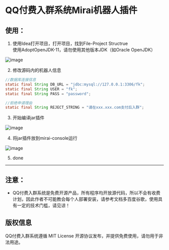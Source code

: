 
QQ付费入群系统Mirai机器人插件
===============
## 使用：


1. 使用Idea打开项目，打开项目，找到File-Project Structrue  
使用AdoptOpenJDK-11，请勿使用其他版本JDK（如Oracle OpenJDK）
   
![image](https://user-images.githubusercontent.com/32336368/122315666-14016800-cf4d-11eb-94eb-0942d1548a8a.png)

2. 修改源码内的机器人信息

```java
//数据库连接信息
static final String DB_URL = "jdbc:mysql://127.0.0.1:3306/fk";
static final String USER = "fk";
static final String PASS = "password";

//拒绝申请理由
static final String REJECT_STRING = "请在xxx.xxx.com支付后入群";
```  

3. 开始编译jar插件  

![image](https://user-images.githubusercontent.com/32336368/121608601-ea47cd00-ca84-11eb-8e27-82a4720d5f1d.png)  

4. 将jar插件放到mirai-console运行  
   
![image](https://user-images.githubusercontent.com/32336368/121608982-7f4ac600-ca85-11eb-8e0f-7fc680bf5d41.png)  
   
5. done
------

## 注意：

+ QQ付费入群系统是免费开源产品，所有程序均开放源代码，所以不会有收费计划，因此作者不可能教会每个人部署安装，请参考文档多百度谷歌，使用具有一定的技术门槛，请见谅！

## 版权信息

QQ付费入群系统遵循 MIT License 开源协议发布，并提供免费使用，请勿用于非法用途。